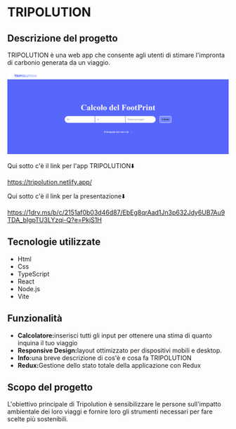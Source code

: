 <h1>TRIPOLUTION</h1>

<h2>Descrizione del progetto</h2>
<p>TRIPOLUTION è una web app che consente agli utenti di stimare l'impronta di carbonio generata da un viaggio.</p>

<img src='/public/images/screenshotTripolution.webp' alt='screenshotTripolution image' />

<p>Qui sotto c'è il link per l'app TRIPOLUTION⬇️</p>

https://tripolution.netlify.app/

<p>Qui sotto c'è il link per la presentazione⬇️</p>

https://1drv.ms/b/c/2151af0b03d46d87/EbEg8qrAad1Jn3p632Jdy6UB7Au9TDA_bIgpTU3LYzqi-Q?e=PkjS1H

<h2>Tecnologie utilizzate</h2>

<ul>
    <li>Html</li>
    <li>Css</li>
    <li>TypeScript</li>
    <li>React</li>
    <li>Node.js</li>
    <li>Vite</li>
</ul>

<h2>Funzionalità</h2>

<ul>
    <li><strong>Calcolatore:</strong>inserisci tutti gli input per ottenere una stima di quanto inquina il tuo viaggio</li>
    <li><strong>Responsive Design:</strong>layout ottimizzato per dispositivi mobili e desktop.</li>
    <li><strong>Info:</strong>una breve descrizione di cos'è e cosa fa TRIPOLUTION</li>
    <li><strong>Redux:</strong>Gestione dello stato totale della applicazione con Redux</li>
</ul>

<h2>Scopo del progetto</h2>

<p>L'obiettivo principale di Tripolution è sensibilizzare le persone sull'impatto ambientale dei loro viaggi e fornire loro gli strumenti necessari per fare scelte più sostenibili.</p>
